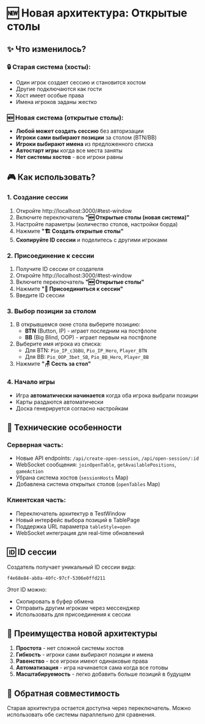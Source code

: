 # 🆕 Новая архитектура: Открытые столы

## ✨ Что изменилось?

### 🔒 Старая система (хосты):
- Один игрок создает сессию и становится хостом
- Другие подключаются как гости
- Хост имеет особые права
- Имена игроков заданы жестко

### 🆕 Новая система (открытые столы):
- **Любой может создать сессию** без авторизации
- **Игроки сами выбирают позиции** за столом (BTN/BB)
- **Игроки выбирают имена** из предложенного списка
- **Автостарт игры** когда все места заняты
- **Нет системы хостов** - все игроки равны

## 🎮 Как использовать?

### 1. Создание сессии
1. Откройте http://localhost:3000/#test-window
2. Включите переключатель **"🆕 Открытые столы (новая система)"**
3. Настройте параметры (количество столов, настройки борда)
4. Нажмите **"🏗️ Создать открытые столы"**
5. **Скопируйте ID сессии** и поделитесь с другими игроками

### 2. Присоединение к сессии
1. Получите ID сессии от создателя
2. Откройте http://localhost:3000/#test-window
3. Включите переключатель **"🆕 Открытые столы"**
4. Нажмите **"🔗 Присоединиться к сессии"**
5. Введите ID сессии

### 3. Выбор позиции за столом
1. В открывшемся окне стола выберите позицию:
   - **BTN** (Button, IP) - играет последним на постфлопе
   - **BB** (Big Blind, OOP) - играет первым на постфлопе
2. Выберите имя игрока из списка:
   - Для BTN: `Pio_IP_c3bBU`, `Pio_IP_Hero`, `Player_BTN`
   - Для BB: `Pio_OOP_3bet_SB`, `Pio_BB_Hero`, `Player_BB`
3. Нажмите **"🪑 Сесть за стол"**

### 4. Начало игры
- Игра **автоматически начинается** когда оба игрока выбрали позиции
- Карты раздаются автоматически
- Доска генерируется согласно настройкам

## 🔧 Технические особенности

### Серверная часть:
- Новые API endpoints: `/api/create-open-session`, `/api/open-session/:id`
- WebSocket сообщения: `joinOpenTable`, `getAvailablePositions`, `gameAction`
- Убрана система хостов (`sessionHosts` Map)
- Добавлена система открытых столов (`openTables` Map)

### Клиентская часть:
- Переключатель архитектур в TestWindow
- Новый интерфейс выбора позиций в TablePage
- Поддержка URL параметра `tableStyle=open`
- WebSocket интеграция для real-time обновлений

## 🆔 ID сессии

Создатель получает уникальный ID сессии вида:
```
f4e68e84-ab8a-40fc-97cf-5306e0ffd211
```

Этот ID можно:
- Скопировать в буфер обмена
- Отправить другим игрокам через мессенджер
- Использовать для присоединения к сессии

## 🎯 Преимущества новой архитектуры

1. **Простота** - нет сложной системы хостов
2. **Гибкость** - игроки сами выбирают позиции и имена
3. **Равенство** - все игроки имеют одинаковые права
4. **Автоматизация** - игра начинается сама когда все готовы
5. **Масштабируемость** - легко добавить больше позиций в будущем

## 🔄 Обратная совместимость

Старая архитектура остается доступна через переключатель. 
Можно использовать обе системы параллельно для сравнения. 